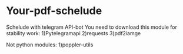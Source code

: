 # Your-pdf-schelude
Schelude with telegram API-bot
You need to download this module for stability work:
1)Pytelegramapi
2)requests
3)pdf2iamge

Not python modules:
1)poppler-utils
